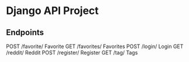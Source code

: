 # Django API Project


## Endpoints

POST /favorite/ Favorite
GET /favorites/ Favorites
POST /login/ Login
GET /reddit/ Reddit
POST /register/ Register
GET /tag/ Tags


